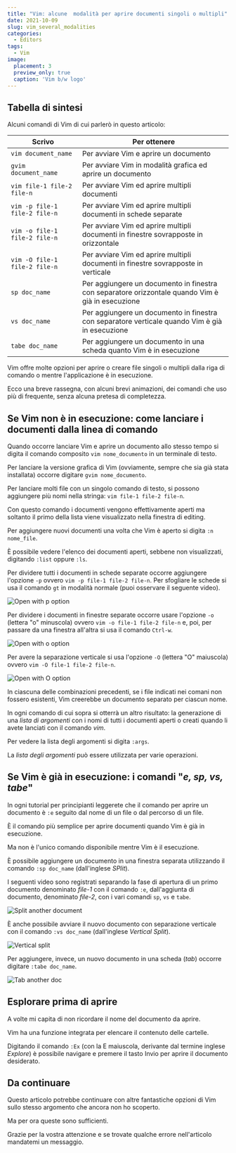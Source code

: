 ```yaml
---
title: "Vim: alcune  modalità per aprire documenti singoli o multipli"
date: 2021-10-09
slug: vim_several_modalities
categories:
  - Editors
tags:
  - Vim
image:
  placement: 3
  preview_only: true 
  caption: 'Vim b/w logo'
---
```




## Tabella di sintesi

Alcuni comandi di Vim di cui parlerò in questo articolo:

| Scrivo                       | Per ottenere                                                                                                  |
| -------------                 | -------------                                                                                           |
| `vim document_name`           | Per avviare Vim e aprire un documento                                                                   |
| `gvim document_name`          | Per avviare Vim in modalità grafica ed aprire un documento                                              |
| `vim file-1 file-2 file-n`    | Per avviare Vim ed aprire multipli documenti                                                            |
| `vim -p file-1 file-2 file-n` | Per avviare Vim ed aprire multipli documenti in schede separate                                         |
| `vim -o file-1 file-2 file-n` | Per avviare Vim ed aprire multipli documenti in finestre sovrapposte in orizzontale                     |
| `vim -O file-1 file-2 file-n` | Per avviare Vim ed aprire multipli documenti in finestre sovrapposte in verticale                       |
| `sp doc_name`                 | Per aggiungere  un documento in finestra con separatore orizzontale quando Vim è già in esecuzione |
| `vs doc_name`                 | Per aggiungere  un documento in finestra  con separatore verticale quando Vim è già in esecuzione |
| `tabe doc_name`               | Per aggiungere un documento in una scheda quanto Vim è in esecuzione                                    |

Vim offre molte opzioni per aprire o creare file singoli o multipli dalla riga di comando o mentre l'applicazione è in esecuzione.

Ecco una breve rassegna, con alcuni brevi animazioni,  dei comandi che uso più di frequente, senza alcuna pretesa di completezza.


## Se Vim non è in esecuzione: come  lanciare i documenti dalla linea di comando

Quando occorre lanciare Vim e aprire un documento allo stesso tempo si digita il comando composito `vim nome_documento` in un terminale di testo. 

Per lanciare la versione grafica di Vim (ovviamente, sempre che sia già stata installata) occorre digitare `gvim nome_documento`.

Per lanciare molti file con un singolo comando di testo, si possono aggiungere più nomi nella stringa: `vim file-1 file-2 file-n`.

Con questo comando  i documenti vengono effettivamente aperti   ma soltanto il primo della lista viene visualizzato nella finestra di editing.

Per aggiungere nuovi documenti una volta che Vim è aperto si digita  `:n nome_file`.

È possibile vedere l'elenco dei documenti aperti, sebbene non visualizzati, digitando `:list` oppure `:ls`.

Per dividere tutti i documenti in schede separate occorre aggiungere l'opzione `-p` ovvero  `vim -p file-1 file-2 file-n`. Per sfogliare le schede si usa il comando `gt` in modalità normale (puoi osservare il seguente video).


![Open with p option](vim-open-multiple-p.gif)


Per dividere i documenti in finestre separate occorre usare l'opzione `-o` (lettera "o" minuscola) ovvero `vim -o file-1 file-2 file-n` e, poi, per passare da una finestra all'altra si usa il comando `Ctrl-w`.

![Open with o option](vim-open-multiple-o.gif)

Per avere la separazione verticale si usa l'opzione `-O` (lettera "O" maiuscola) ovvero `vim -O file-1 file-2 file-n`.

![Open with O option](vim_open_multiple_O.gif)

In ciascuna delle combinazioni precedenti, se i file indicati nei comani non fossero esistenti, Vim creerebbe un documento separato per ciascun nome.

In ogni comando di cui sopra si otterrà un altro risultato: la generazione di una *lista di argomenti* con i nomi di tutti i documenti aperti o creati quando li avete lanciati con il comando *vim*.

Per vedere la lista degli argomenti si digita `:args`.

La *lista degli argomenti* può essere utilizzata per varie operazioni.

## Se Vim è già in esecuzione: i comandi "*e, sp, vs, tabe*"

In ogni tutorial per principianti leggerete che il comando per aprire un documento è `:e` seguito dal nome di un file o dal percorso di un file.

È il comando più semplice per aprire documenti quando Vim è già in esecuzione.

Ma non è l'unico comando disponibile  mentre Vim è il esecuzione.

È possibile aggiungere un documento in una finestra separata utilizzando il comando `:sp doc_name` (dall'inglese *SPlit*).

I seguenti video sono registrati separando la fase di apertura di un primo documento denominato *file-1* con il comando `:e`, dall'aggiunta di documento, denominato *file-2*,   con i vari comandi `sp`, `vs` e `tabe`.

![Split another document](vim-split.gif)

È anche possibile avviare il nuovo documento con separazione verticale con il comando `:vs doc_name` (dall'inglese *Vertical Split*).

![Vertical split](vim-vsplit.gif)

Per aggiungere, invece, un nuovo documento in una scheda (*tab*) occorre digitare `:tabe doc_name`.

![Tab another doc](vim-tabe.gif)


## Esplorare prima di aprire

A volte mi capita di non ricordare il nome del documento da aprire.

Vim ha una funzione integrata per elencare il contenuto delle cartelle. 

Digitando il comando `:Ex`  (con la E maiuscola, derivante dal termine inglese *Explore*) è possibile navigare e premere il tasto Invio per aprire il documento desiderato.

## Da continuare

Questo articolo potrebbe continuare con altre fantastiche opzioni di Vim sullo stesso argomento che ancora non ho scoperto.

Ma per ora queste sono sufficienti.

Grazie per la vostra attenzione e se trovate qualche errore nell'articolo mandatemi un messaggio.
